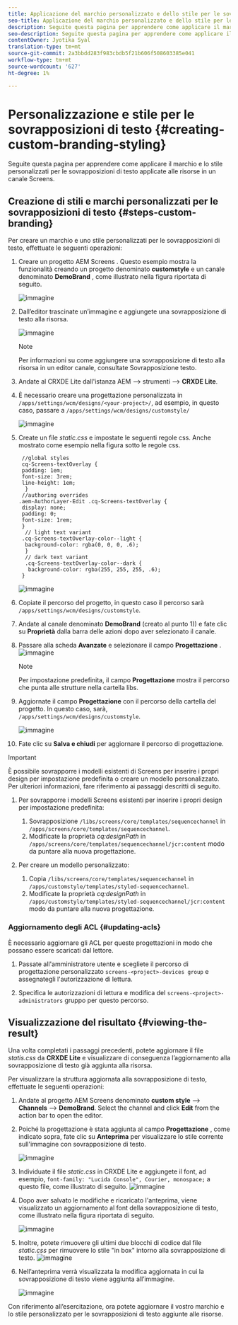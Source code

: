 ```yaml
---
title: Applicazione del marchio personalizzato e dello stile per le sovrapposizioni di testo
seo-title: Applicazione del marchio personalizzato e dello stile per le sovrapposizioni di testo
description: Seguite questa pagina per apprendere come applicare il marchio e lo stile personalizzati per le sovrapposizioni di testo.
seo-description: Seguite questa pagina per apprendere come applicare il marchio e lo stile personalizzati per le sovrapposizioni di testo.
contentOwner: Jyotika Syal
translation-type: tm+mt
source-git-commit: 2a3bbdd283f983cbdb5f21b606f508603385e041
workflow-type: tm+mt
source-wordcount: '627'
ht-degree: 1%

---
```



# Personalizzazione e stile per le sovrapposizioni di testo {#creating-custom-branding-styling}

Seguite questa pagina per apprendere come applicare il marchio e lo stile personalizzati per le sovrapposizioni di testo applicate alle risorse in un canale Screens.

## Creazione di stili e marchi personalizzati per le sovrapposizioni di testo {#steps-custom-branding}

Per creare un marchio e uno stile personalizzati per le sovrapposizioni di testo, effettuate le seguenti operazioni:

1. Creare un progetto AEM Screens . Questo esempio mostra la funzionalità creando un progetto denominato **customstyle** e un canale denominato **DemoBrand** , come illustrato nella figura riportata di seguito.

   ![immagine](/help/user-guide/assets/custom-brand/custom-brand1.png)

1. Dall’editor trascinate un’immagine e aggiungete una sovrapposizione di testo alla risorsa.

   ![immagine](/help/user-guide/assets/custom-brand/custom-brand2.png)

   >[!NOTE]
   >Per informazioni su come aggiungere una sovrapposizione di testo alla risorsa in un editor canale, consultate Sovrapposizione [](/help/user-guide/text-overlay.md)testo.

1. Andate al CRXDE Lite dall&#39;istanza AEM —> strumenti —> **CRXDE Lite**.

1. È necessario creare una progettazione personalizzata in `/apps/settings/wcm/designs/<your-project>/`, ad esempio, in questo caso, passare a `/apps/settings/wcm/designs/customstyle/`

   ![immagine](/help/user-guide/assets/custom-brand/custom-brand3.png)

1. Create un file *static.css* e impostate le seguenti regole css. Anche mostrato come esempio nella figura sotto le regole css.

   ```shell
    //global styles
    cq-Screens-textOverlay {
    padding: 1em;
    font-size: 3rem;
    line-height: 1em;
     }
    //authoring overrides
   .aem-AuthorLayer-Edit .cq-Screens-textOverlay {
    display: none;
    padding: 0;
    font-size: 1rem;
    }
     // light text variant
    .cq-Screens-textOverlay-color--light {
     background-color: rgba(0, 0, 0, .6);
     }
     // dark text variant
     .cq-Screens-textOverlay-color--dark {
      background-color: rgba(255, 255, 255, .6);
    }
   ```

   ![immagine](/help/user-guide/assets/custom-brand/custom-brand4.png)

1. Copiate il percorso del progetto, in questo caso il percorso sarà `/apps/settings/wcm/designs/customstyle`.

1. Andate al canale denominato **DemoBrand** (creato al punto 1)) e fate clic su **Proprietà** dalla barra delle azioni dopo aver selezionato il canale.

1. Passare alla scheda **Avanzate** e selezionare il campo **Progettazione** .
   ![immagine](/help/user-guide/assets/custom-brand/custom-brand5.png)

   >[!NOTE]
   >Per impostazione predefinita, il campo **Progettazione** mostra il percorso che punta alle strutture nella cartella libs.

1. Aggiornate il campo **Progettazione** con il percorso della cartella del progetto. In questo caso, sarà, `/apps/settings/wcm/designs/customstyle`.

   ![immagine](/help/user-guide/assets/custom-brand/custom-brand6.png)

1. Fate clic su **Salva e chiudi** per aggiornare il percorso di progettazione.

>[!IMPORTANT]
>
>È possibile sovrapporre i modelli esistenti di Screens per inserire i propri design per impostazione predefinita o creare un modello personalizzato. Per ulteriori informazioni, fare riferimento ai passaggi descritti di seguito.

1. Per sovrapporre i modelli Screens esistenti per inserire i propri design per impostazione predefinita:

   1. Sovrapposizione `/libs/screens/core/templates/sequencechannel` in `/apps/screens/core/templates/sequencechannel`.
   1. Modificate la proprietà *cq:designPath* in `/apps/screens/core/templates/sequencechannel/jcr:content` modo da puntare alla nuova progettazione.

1. Per creare un modello personalizzato:
   1. Copia `/libs/screens/core/templates/sequencechannel` in `/apps/customstyle/templates/styled-sequencechannel`.
   1. Modificate la proprietà *cq:designPath* in `/apps/customstyle/templates/styled-sequencechannel/jcr:content` modo da puntare alla nuova progettazione.


### Aggiornamento degli ACL {#updating-acls}

È necessario aggiornare gli ACL per queste progettazioni in modo che possano essere scaricati dal lettore.

1. Passate all&#39;amministratore utente e scegliete il percorso di progettazione personalizzato `screens-<project>-devices group` e assegnategli l&#39;autorizzazione di lettura.

1. Specifica le autorizzazioni di lettura e modifica del `screens-<project>-administrators` gruppo per questo percorso.

## Visualizzazione del risultato {#viewing-the-result}

Una volta completati i passaggi precedenti, potete aggiornare il file *statis.css* da **CRXDE Lite** e visualizzare di conseguenza l’aggiornamento alla sovrapposizione di testo già aggiunta alla risorsa.

Per visualizzare la struttura aggiornata alla sovrapposizione di testo, effettuate le seguenti operazioni:

1. Andate al progetto AEM Screens  denominato **custom style** —> **Channels** —> **DemoBrand**. Select the channel and click **Edit** from the action bar to open the editor.

1. Poiché la progettazione è stata aggiunta al campo **Progettazione** , come indicato sopra, fate clic su **Anteprima** per visualizzare lo stile corrente sull&#39;immagine con sovrapposizione di testo.

   ![immagine](/help/user-guide/assets/custom-brand/custom-brand7.png)

1. Individuate il file *static.css* in CRXDE Lite e aggiungete il font, ad esempio, `font-family: "Lucida Console", Courier, monospace;` a questo file, come illustrato di seguito.
   ![immagine](/help/user-guide/assets/custom-brand/custom-brand8.png)

1. Dopo aver salvato le modifiche e ricaricato l&#39;anteprima, viene visualizzato un aggiornamento al font della sovrapposizione di testo, come illustrato nella figura riportata di seguito.

   ![immagine](/help/user-guide/assets/custom-brand/custom-brand9.png)

1. Inoltre, potete rimuovere gli ultimi due blocchi di codice dal file *static.css* per rimuovere lo stile &quot;in box&quot; intorno alla sovrapposizione di testo.
   ![immagine](/help/user-guide/assets/custom-brand/custom-brand10.png)

1. Nell’anteprima verrà visualizzata la modifica aggiornata in cui la sovrapposizione di testo viene aggiunta all’immagine.

   ![immagine](/help/user-guide/assets/custom-brand/custom-brand11.png)

Con riferimento all’esercitazione, ora potete aggiornare il vostro marchio e lo stile personalizzato per le sovrapposizioni di testo aggiunte alle risorse.









